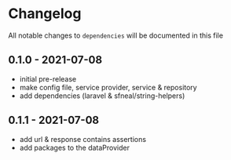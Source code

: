 # Changelog

All notable changes to `dependencies` will be documented in this file


## 0.1.0 - 2021-07-08
- initial pre-release
- make config file, service provider, service & repository
- add dependencies (laravel & sfneal/string-helpers)


## 0.1.1 - 2021-07-08
- add url & response contains assertions
- add packages to the dataProvider
